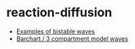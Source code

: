# reaction-diffusion

* [Examples of bistable waves](scripts/bistable-critical-area.R)
* [Barchart / 3 compartment model waves](scripts/compartment-model.R)
